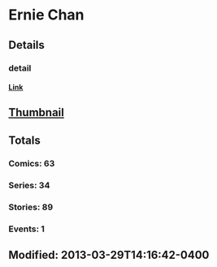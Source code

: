 # Ernie  Chan 
## Details
### detail
#### [Link](http://marvel.com/comics/creators/6257/ernie_chan?utm_campaign=apiRef&utm_source=225578a89fc76f3d20fbffda5d17a88d)
## [Thumbnail](http://i.annihil.us/u/prod/marvel/i/mg/b/40/image_not_available.jpg)
## Totals
### Comics: 63
### Series: 34
### Stories: 89
### Events: 1
## Modified: 2013-03-29T14:16:42-0400